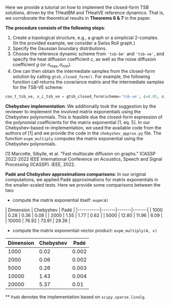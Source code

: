 Here we provide a tutorial on how to implement the closed-form TSB solutions, driven by the THeatBM and THeatVE reference dynamics. That is, we corroborate the theoretical results in __Theorems 6 & 7__ in the paper.



**The procedure consists of the following steps**:
1. Create a topological structure, e.g., a graph or a simplicial 2-complex. (In the provided example, we consider a Swiss Roll graph.)
2. Specify the Gaussian boundary distributions. 
3. Choose the reference dynamic scheme from ```'tsb-bm'``` and ```'tsb-ve'```, and specify the heat diffusion coefficient $c$, as well as the noise diffusion coefficient $g$ (or $\sigma_{\max}, \sigma_{\min}$).
4. One can then obtain the intermediate samples from the closed-form solution by calling ```gtsb_closed_form()```. For example, the following function call returns the covariance matrix and the intermediate samples for the TSB-VE scheme:

```python
cov_t_tsb_ve, x_i_tsb_ve = gtsb_closed_form(scheme='tsb-ve', c=0.05, sigma_min=0.01, sigma_max=1)
```

**Chebyshev implementation**:
We additionally took the suggestion by the reviewer to implement the involved matrix exponentials using the Chebyshev polynomials. This is feasible due the closed-form expression of the polynomial coefficients for the matrix exponential [1, eq. 5].
In our Chebyshev-based re-implementation, we used the available code from the authors of [1] and we provide the code in the ```chebyshev_approx.py``` file. The function ```expm_multiply``` computes the matrix exponential using the Chebyshev polynomials.


[1] Marcotte, Sibylle, et al. "Fast multiscale diffusion on graphs." ICASSP 2022-2022 IEEE International Conference on Acoustics, Speech and Signal Processing (ICASSP). IEEE, 2022.


**Padé and Chebyshev approximations comparisons**:
In our original computations, we applied Padé approximations for matrix exponentials in the smaller-scaled tests. Here we provide some comparisons between the two:

- compute the matrix exponential itself: ```expm(A)```

| Dimension | Chebyshev | Padé |
|-----------|-------|-------|-------|
| 1000      | 0.28  | 0.36  | 0.08  |
| 2000      | 1.55 | 1.77  | 0.62  |
| 5000      | 12.80 | 11.96 | 6.09  |
| 10000     | 76.92 | 73.91 | 29.39 |


- compute the matrix exponential-vector product: ```expm_multiply(A, v)```

| Dimension | Chebyshev | Padé |
|-----------|-------|-------|
| 1000      | 0.02  | 0.002 |
| 2000      | 0.06  | 0.002 |
| 5000      | 0.26  | 0.003 |
| 10000     | 1.43  | 0.004 |
| 20000     | 5.37  | 0.01  |

** ```Padé``` denotes the implementation based on ```scipy.sparse.linalg```. 

